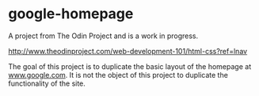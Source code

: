 # google-homepage
A project from The Odin Project and is a work in progress.

http://www.theodinproject.com/web-development-101/html-css?ref=lnav

The goal of this project is to duplicate the basic layout of the homepage at www.google.com. It is not the object of this project to duplicate the functionality of the site.
